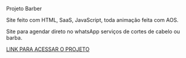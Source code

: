 Projeto Barber

Site feito com HTML, SaaS, JavaScript, toda animação feita com AOS.

Site para agendar direto no whatsApp serviços de cortes de cabelo ou barba.

<a href='https://barber-html-seven.vercel.app' target="blank">LINK PARA ACESSAR O PROJETO</a>
